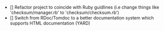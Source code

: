 * [] Refactor project to coincide with Ruby guidlines (i.e change things like 'checksum/manager.rb' to 'checksum/checksum.rb')
* [] Switch from RDoc/Tomdoc to a better documentation system which supports HTML documentation (YARD)
